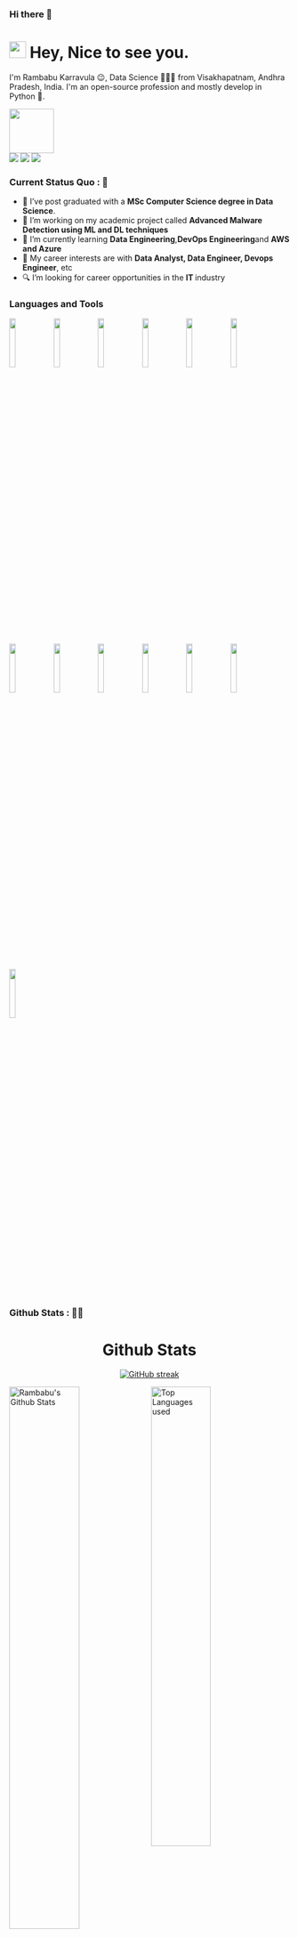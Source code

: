 ### Hi there 👋


<h1><img src="https://emojis.slackmojis.com/emojis/images/1531849430/4246/blob-sunglasses.gif?1531849430" width="30"/> <span> Hey, Nice to see you. </span> </h1>

I'm Rambabu Karravula 😉, Data Science 👨🏻‍💻 from Visakhapatnam, Andhra Pradesh, India. I'm an open-source profession and mostly develop in Python 🐍.

<img src="https://readme-typing-svg.herokuapp.com/?vCenter=true&width=1300&lines=Data+Analyst+,+Data+Engineer+and+DevOps+Engineer+;Passionate+about+Developing+Machine+Learning+and+Deep+Learning+Applications+And+Integrate+with+DevOps" height="80"/>

<div>
<a href="mailto: karravularambabu@gmail.com">
<img src="https://img.shields.io/badge/-karravularambabu%40gmail.com-7B83EB?&style=for-the-badge&logo=gmail&logoColor=white" ></a>  <a  href="https://www.instagram.com/r_a_m_chow/">   <img src="https://img.shields.io/badge/@r_a_m_chow-%23E4405F.svg?&style=for-the-badge&logo=instagram&logoColor=white"></a>  <a href="https://www.linkedin.com/in/RambabuKarravula/"><img src="https://img.shields.io/badge/RambabuKarravula-%230077B5.svg?&style=for-the-badge&logo=linkedin&logoColor=white" ></a> 
</div>

### Current Status Quo : 📡

- 💼 I’ve post graduated with a <strong>MSc Computer Science degree in Data Science</strong>.
- 🔭 I’m working on my academic project called <strong>Advanced Malware Detection using ML and DL techniques </strong>
- 🌱 I’m currently learning <strong>Data Engineering</strong>,<strong>DevOps Engineering</strong>and <strong> AWS and Azure </strong>
- 🤔 My career interests are with <strong>Data Analyst, Data Engineer, Devops Engineer</strong>, etc
- 🔍 I’m looking for career opportunities in the <strong>IT </strong> industry



### Languages and Tools

<p>
 
 
  <code><img width="15%" src="https://www.vectorlogo.zone/logos/python/python-ar21.svg"></code>
 <code><img width="15%" src="https://logos-world.net/wp-content/uploads/2022/02/Microsoft-Power-BI-Symbol.png"></code>
  <code><img width="15%" src="https://swimburger.net/media/ppnn3pcl/azure.png"></code>
 <code><img width="15%" src="https://download.logo.wine/logo/Amazon_Web_Services/Amazon_Web_Services-Logo.wine.png"></code>
  <code><img width="15%" src="https://www.vectorlogo.zone/logos/numpy/numpy-ar21.svg"></code>
  <code><img width="15%" src="https://upload.wikimedia.org/wikipedia/commons/thumb/e/e9/Jenkins_logo.svg/1200px-Jenkins_logo.svg.png"></code>
  <code><img width="15%" src="https://www.vectorlogo.zone/logos/pocoo_flask/pocoo_flask-ar21.svg"></code>
  <code><img width="15%" src="https://www.vectorlogo.zone/logos/jupyter/jupyter-ar21.svg"></code>
  <code><img width="15%" src="https://www.vectorlogo.zone/logos/mysql/mysql-ar21.svg"></code>
  <code><img width="15%" src="https://www.vectorlogo.zone/logos/docker/docker-ar21.svg"></code>
  <code><img width="15%" src="https://www.vectorlogo.zone/logos/kubernetes/kubernetes-ar21.svg"></code>
  <code><img width="15%" src="https://www.vectorlogo.zone/logos/git-scm/git-scm-ar21.svg"></code>
   <code><img width="15%" src="https://www.vectorlogo.zone/logos/ubuntu/ubuntu-ar21.svg"></code>
 
  
</p>


### Github Stats : 🤝🎢
<h1 align="center">Github Stats</h1>

<div align="center">
  
[![GitHub streak](https://github-readme-streak-stats.herokuapp.com/?user=RambabuKarravula&theme=highcontrast)](https://github.com/DenverCoder1/github-readme-streak-stats)

 </div>
 
 
<img align="left" alt="Rambabu's Github Stats" src="https://github-readme-stats.vercel.app/api?username=RambabuKarravula&&show_icons=true&theme=dark" width="50%" />
<img alt="Top Languages used" src="https://github-readme-stats.vercel.app/api/top-langs/?username=RambabuKarravula&layout=compact&theme=dark" width="46%" />
<br>


